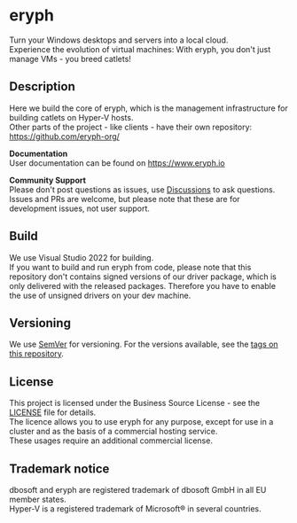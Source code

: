 # eryph
Turn your Windows desktops and servers into a local cloud.  
Experience the evolution of virtual machines: With eryph, you don't just manage VMs - you breed catlets!

## Description

Here we build the core of eryph, which is the management infrastructure for building catlets on Hyper-V hosts.  
Other parts of the project - like clients - have their own repository: https://github.com/eryph-org/

**Documentation**  
User documentation can be found on https://www.eryph.io  

**Community Support**  
Please don't post questions as issues, use [Discussions](https://github.com/orgs/eryph-org/discussions) to ask questions.  
Issues and PRs are welcome, but please note that these are for development issues, not user support. 

## Build

We use Visual Studio 2022 for building.   
If you want to build and run eryph from code, please note that this repository don't contains signed versions of our driver package, which is only delivered with the released packages. 
Therefore you have to enable the use of unsigned drivers on your dev machine. 

## Versioning

We use [SemVer](http://semver.org/) for versioning. For the versions available, see the [tags on this repository](https://github.com/eryph-org/eryph-org/tags). 

## License

This project is licensed under the Business Source License - see the [LICENSE](LICENSE) file for details.  
The licence allows you to use eryph for any purpose, except for use in a cluster and as the basis of a commercial hosting service.  
These usages require an additional commercial license. 

## Trademark notice

dbosoft and eryph are registered trademark of dbosoft GmbH in all EU member states.  
Hyper-V is a registered trademark of Microsoft® in several countries.  
